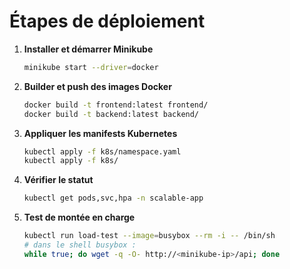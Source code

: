 # Étapes de déploiement

1. **Installer et démarrer Minikube**  
   ```bash
   minikube start --driver=docker
   ```

2. **Builder et push des images Docker**  
   ```bash
   docker build -t frontend:latest frontend/
   docker build -t backend:latest backend/
   ```

3. **Appliquer les manifests Kubernetes**  
   ```bash
   kubectl apply -f k8s/namespace.yaml
   kubectl apply -f k8s/
   ```

4. **Vérifier le statut**  
   ```bash
   kubectl get pods,svc,hpa -n scalable-app
   ```

5. **Test de montée en charge**  
   ```bash
   kubectl run load-test --image=busybox --rm -i -- /bin/sh
   # dans le shell busybox :
   while true; do wget -q -O- http://<minikube-ip>/api; done
   ```
